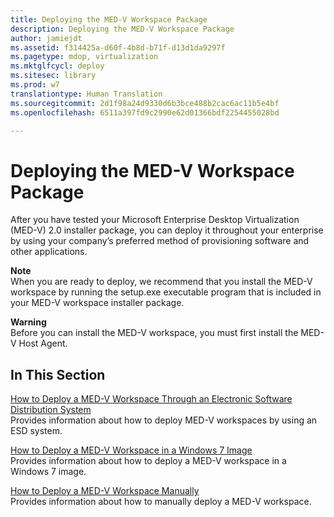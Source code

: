 ```yaml
---
title: Deploying the MED-V Workspace Package
description: Deploying the MED-V Workspace Package
author: jamiejdt
ms.assetid: f314425a-d60f-4b8d-b71f-d13d1da9297f
ms.pagetype: mdop, virtualization
ms.mktglfcycl: deploy
ms.sitesec: library
ms.prod: w7
translationtype: Human Translation
ms.sourcegitcommit: 2d1f98a24d9330d6b3bce488b2cac6ac11b5e4bf
ms.openlocfilehash: 6511a397fd9c2990e62d01366bdf2254455028bd

---
```



# Deploying the MED-V Workspace Package


After you have tested your Microsoft Enterprise Desktop Virtualization (MED-V) 2.0 installer package, you can deploy it throughout your enterprise by using your company’s preferred method of provisioning software and other applications.

**Note**  
When you are ready to deploy, we recommend that you install the MED-V workspace by running the setup.exe executable program that is included in your MED-V workspace installer package.

 

**Warning**  
Before you can install the MED-V workspace, you must first install the MED-V Host Agent.

 

## In This Section


<a href="" id="how-to-deploy-a-med-v-workspace-through-an-electronic-software-distribution-system"></a>[How to Deploy a MED-V Workspace Through an Electronic Software Distribution System](how-to-deploy-a-med-v-workspace-through-an-electronic-software-distribution-system.md)  
Provides information about how to deploy MED-V workspaces by using an ESD system.

<a href="" id="how-to-deploy-a-med-v-workspace-in-a-windows-7-image"></a>[How to Deploy a MED-V Workspace in a Windows 7 Image](how-to-deploy-a-med-v-workspace-in-a-windows-7-image.md)  
Provides information about how to deploy a MED-V workspace in a Windows 7 image.

<a href="" id="how-to-deploy-a-med-v-workspace-manually"></a>[How to Deploy a MED-V Workspace Manually](how-to-deploy-a-med-v-workspace-manually.md)  
Provides information about how to manually deploy a MED-V workspace.

 

 








<!--HONumber=Jun16_HO4-->


